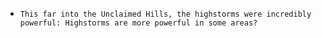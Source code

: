- `This far into the Unclaimed Hills, the highstorms were incredibly powerful: Highstorms are more powerful in some areas?`